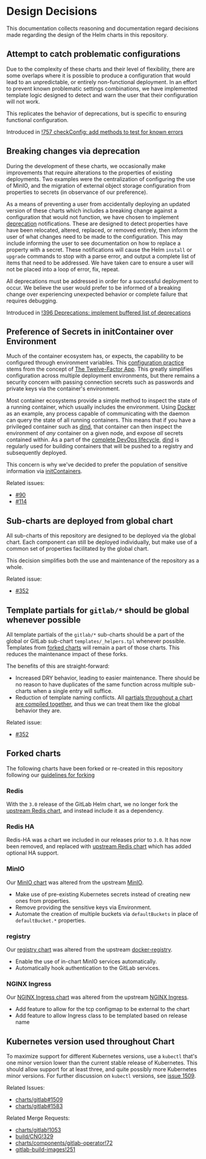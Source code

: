 # Design Decisions

This documentation collects reasoning and documentation regard decisions made
regarding the design of the Helm charts in this repository.

## Attempt to catch problematic configurations

Due to the complexity of these charts and their level of flexibility, there are some
overlaps where it is possible to produce a configuration that would lead to an
unpredictable, or entirely non-functional deployment. In an effort
to prevent known problematic settings combinations, we have implemented template logic
designed to detect and warn the user that their configuration will not work.

This replicates the behavior of deprecations, but is specific to ensuring functional configuration.

Introduced in [!757 checkConfig: add methods to test for known errors](https://gitlab.com/gitlab-org/charts/gitlab/-/merge_requests/757)

## Breaking changes via deprecation

During the development of these charts, we occasionally make improvements that require
alterations to the properties of existing deployments. Two examples were the centralization
of configuring the use of MinIO, and the migration of external object storage configuration
from properties to secrets (in observance of our preference).

As a means of preventing a user from accidentally deploying an updated version of these
charts which includes a breaking change against a configuration that would not function, we
have chosen to implement [deprecation](../development/index.md#handling-configuration-deprecations) notifications. These are designed to detect
properties have have been relocated, altered, replaced, or removed entirely, then inform
the user of what changes need to be made to the configuration. This may include informing
the user to see documentation on how to replace a property with a secret. These notifications
will cause the Helm `install` or `upgrade` commands to stop with a parse error, and output a complete list of items that need to be addressed. We have taken care to ensure a user will not be placed into a loop of error, fix, repeat.

All deprecations must be addressed in order for a successful deployment to occur. We believe
the user would prefer to be informed of a breaking change over experiencing unexpected
behavior or complete failure that requires debugging.

Introduced in [!396 Deprecations: implement buffered list of deprecations](https://gitlab.com/gitlab-org/charts/gitlab/-/merge_requests/396)

## Preference of Secrets in initContainer over Environment

Much of the container ecosystem has, or expects, the capability to be configured
through environment variables. This [configuration practice](https://12factor.net/config)
stems from the concept of [The Twelve-Factor App](https://12factor.net). This
greatly simplifies configuration across multiple deployment environments, but there
remains a security concern with passing connection secrets such as passwords and
private keys via the container's environment.

Most container ecosystems provide a simple method to inspect the state of a running
container, which usually includes the environment. Using [Docker](https://www.docker.com/)
as an example, any process capable of communicating with the daemon can query the
state of all running containers. This means that if you have a privileged container
such as [dind][], that container can then inspect the environment of _any_ container
on a given node, and expose _all_ secrets contained within.
As a part of the [complete DevOps lifecycle][devops-post], [dind][] is regularly
used for building containers that will be pushed to a registry and subsequently
deployed.

This concern is why we've decided to prefer the population of sensitive information
via [initContainers][].

Related issues:

- [#90](https://gitlab.com/gitlab-org/charts/gitlab/issues/90)
- [#114](https://gitlab.com/gitlab-org/charts/gitlab/issues/114)

[dind]: https://hub.docker.com/r/gitlab/dind/
[devops-post]: https://about.gitlab.com/blog/2017/10/11/from-dev-to-devops/
[initContainers]: https://kubernetes.io/docs/concepts/workloads/pods/init-containers/

## Sub-charts are deployed from global chart

All sub-charts of this repository are designed to be deployed via the global chart.
Each component can still be deployed individually, but make use of a common set of
properties facilitated by the global chart.

This decision simplifies both the use and maintenance of the repository as a whole.

Related issue:

- [#352](https://gitlab.com/gitlab-org/charts/gitlab/issues/352)

## Template partials for `gitlab/*` should be global whenever possible

All template partials of the `gitlab/*` sub-charts should be a part of the global or
GitLab sub-chart `templates/_helpers.tpl` whenever possible. Templates from
[forked charts](#forked-charts) will remain a part of those charts. This reduces
the maintenance impact of these forks.

The benefits of this are straight-forward:

- Increased DRY behavior, leading to easier maintenance. There should be no reason
  to have duplicates of the same function across multiple sub-charts when a single
  entry will suffice.
- Reduction of template naming conflicts. All [partials throughout a chart are compiled together][helm-dev-doc],
  and thus we can treat them like the global behavior they are.

Related issue:

- [#352](https://gitlab.com/gitlab-org/charts/gitlab/issues/352)

[helm-dev-doc]: https://helm.sh/docs/chart_template_guide/named_templates/#declaring-and-using-templates-with-define-and-template

## Forked charts

The following charts have been forked or re-created in this repository following
our [guidelines for forking](../development/index.md#guidelines-for-forking)

### Redis

With the `3.0` release of the GitLab Helm chart, we no longer fork the [upstream Redis chart](https://github.com/helm/charts/tree/master/stable/redis),
and instead include it as a dependency.

### Redis HA

Redis-HA was a chart we included in our releases prior to `3.0`. It has now been removed,
and replaced with [upstream Redis chart](https://github.com/helm/charts/tree/master/stable/redis)
which has added optional HA support.

### MinIO

Our [MinIO chart](../charts/minio/index.md) was altered from the upstream [MinIO](https://github.com/helm/charts/tree/master/stable/minio).

- Make use of pre-existing Kubernetes secrets instead of creating new ones from properties.
- Remove providing the sensitive keys via Environment.
- Automate the creation of multiple buckets via `defaultBuckets` in place of
  `defaultBucket.*` properties.

### registry

Our [registry chart](../charts/registry/index.md) was altered from the upstream [docker-registry](https://github.com/helm/charts/tree/master/stable/docker-registry).

- Enable the use of in-chart MinIO services automatically.
- Automatically hook authentication to the GitLab services.

### NGINX Ingress

Our [NGINX Ingress chart](../charts/nginx/index.md) was altered from the upstream [NGINX Ingress](https://github.com/helm/charts/tree/master/stable/nginx-ingress).

- Add feature to allow for the tcp configmap to be external to the chart
- Add feature to allow Ingress class to be templated based on release name

## Kubernetes version used throughout Chart

To maximize support for different Kubernetes versions, use a `kubectl` that's
one minor version lower than the current stable release of Kubernetes.
This should allow support for at least three, and quite possibly more
Kubernetes minor versions. For further discussion on `kubectl` versions, see
[issue 1509].

[kubectl]: https://gitlab.com/gitlab-org/build/CNG/tree/master/kubectl
[issue 1509]: https://gitlab.com/gitlab-org/charts/gitlab/issues/1509

Related Issues:

- [charts/gitlab#1509](https://gitlab.com/gitlab-org/charts/gitlab/issues/1509)
- [charts/gitlab#1583](https://gitlab.com/gitlab-org/charts/gitlab/issues/1583)

Related Merge Requests:

- [charts/gitlab!1053](https://gitlab.com/gitlab-org/charts/gitlab/-/merge_requests/1053)
- [build/CNG!329](https://gitlab.com/gitlab-org/build/CNG/-/merge_requests/329)
- [charts/components/gitlab-operator!72](https://gitlab.com/gitlab-org/charts/components/gitlab-operator/-/merge_requests/72)
- [gitlab-build-images!251](https://gitlab.com/gitlab-org/gitlab-build-images/-/merge_requests/251)

